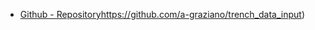 - [Github - Repository](https://github.com/a-graziano/trench_data_input)https://github.com/a-graziano/trench_data_input)
